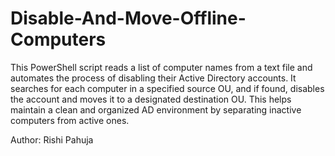 # Disable-And-Move-Offline-Computers

This PowerShell script reads a list of computer names from a text file and automates the process of disabling their Active Directory accounts. It searches for each computer in a specified source OU, and if found, disables the account and moves it to a designated destination OU. This helps maintain a clean and organized AD environment by separating inactive computers from active ones.

Author: Rishi Pahuja
